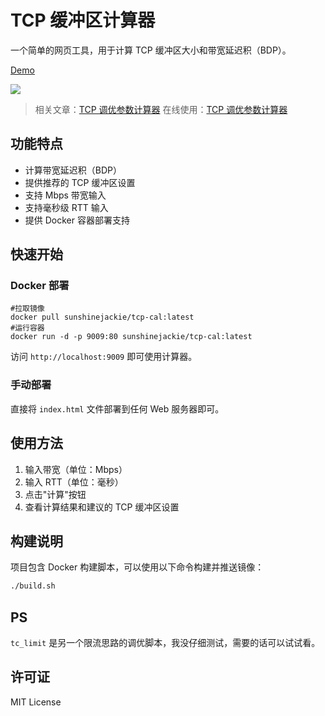 # TCP 缓冲区计算器

一个简单的网页工具，用于计算 TCP 缓冲区大小和带宽延迟积（BDP）。

[Demo](https://tcp-cal.myhosted.info/)

![](./tcp-cal2.png)

> 相关文章：[TCP 调优参数计算器](https://www.nodeseek.com/post-199442-1)
> 在线使用：[TCP 调优参数计算器](https://tcp-cal.mereith.com)

## 功能特点

- 计算带宽延迟积（BDP）
- 提供推荐的 TCP 缓冲区设置
- 支持 Mbps 带宽输入
- 支持毫秒级 RTT 输入
- 提供 Docker 容器部署支持

## 快速开始

### Docker 部署

```shell
#拉取镜像
docker pull sunshinejackie/tcp-cal:latest
#运行容器
docker run -d -p 9009:80 sunshinejackie/tcp-cal:latest
```

访问 `http://localhost:9009` 即可使用计算器。

### 手动部署

直接将 `index.html` 文件部署到任何 Web 服务器即可。

## 使用方法

1. 输入带宽（单位：Mbps）
2. 输入 RTT（单位：毫秒）
3. 点击"计算"按钮
4. 查看计算结果和建议的 TCP 缓冲区设置

## 构建说明

项目包含 Docker 构建脚本，可以使用以下命令构建并推送镜像：

```bash
./build.sh
```

## PS

`tc_limit` 是另一个限流思路的调优脚本，我没仔细测试，需要的话可以试试看。

## 许可证

MIT License

